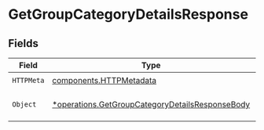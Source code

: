 # GetGroupCategoryDetailsResponse


## Fields

| Field                                                                                                             | Type                                                                                                              | Required                                                                                                          | Description                                                                                                       |
| ----------------------------------------------------------------------------------------------------------------- | ----------------------------------------------------------------------------------------------------------------- | ----------------------------------------------------------------------------------------------------------------- | ----------------------------------------------------------------------------------------------------------------- |
| `HTTPMeta`                                                                                                        | [components.HTTPMetadata](../../models/components/httpmetadata.md)                                                | :heavy_check_mark:                                                                                                | N/A                                                                                                               |
| `Object`                                                                                                          | [*operations.GetGroupCategoryDetailsResponseBody](../../models/operations/getgroupcategorydetailsresponsebody.md) | :heavy_minus_sign:                                                                                                | Groups category information                                                                                       |